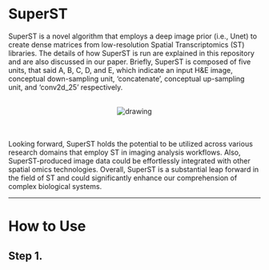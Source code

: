 # SuperST

SuperST is a novel algorithm that employs a deep image prior (i.e., Unet) to create dense matrices from low-resolution Spatial Transcriptomics (ST) libraries. The details of how SuperST is run are explained in this repository and are also discussed in our paper. Briefly, SuperST is composed of five units, that said A, B, C, D, and E, which indicate an input H&E image, conceptual down-sampling unit, ‘concatenate’, conceptual up-sampling unit, and ‘conv2d_25’ respectively. 

<br>
<center>
<img src="https://github.com/portrai-io/SuperST/assets/55747737/0a664ff6-3cb8-45d8-b98f-1aecc10d00b9" alt="drawing" />
</center>
<br>
<br>

Looking forward, SuperST holds the potential to be utilized across various research domains that employ ST in imaging analysis workflows. Also, SuperST-produced image data could be effortlessly integrated with other spatial omics technologies. Overall, SuperST is a substantial leap forward in the field of ST and could significantly enhance our comprehension of complex biological systems.

---

# How to Use

## Step 1. 


